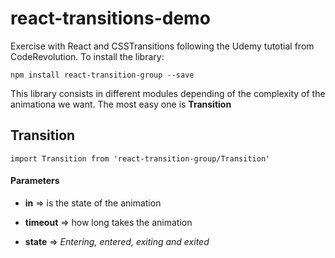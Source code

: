 # react-transitions-demo
Exercise with React and CSSTransitions following the Udemy tutotial from CodeRevolution. To install the library:

```
npm install react-transition-group --save
```
This library consists in different modules depending of the complexity of the animationa we want. The most easy one is __Transition__

## Transition

```jxs
import Transition from 'react-transition-group/Transition'
```

#### Parameters

+ __in__ => is the state of the animation

+ __timeout__ => how long takes the animation

+ __state__ => _Entering, entered, exiting and exited_